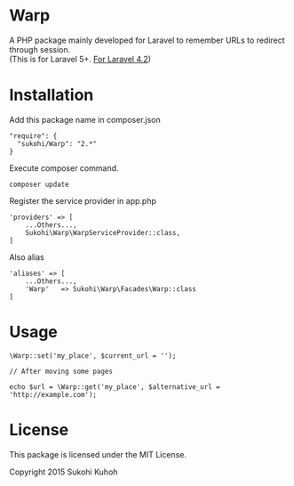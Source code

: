 # Warp
A PHP package mainly developed for Laravel to remember URLs to redirect through session.  
(This is for Laravel 5+. [For Laravel 4.2](https://github.com/SUKOHI/Warp/tree/1.0))

Installation
====

Add this package name in composer.json

    "require": {
      "sukohi/Warp": "2.*"
    }

Execute composer command.

    composer update

Register the service provider in app.php

    'providers' => [
        ...Others...,  
        Sukohi\Warp\WarpServiceProvider::class,
    ]

Also alias

    'aliases' => [
        ...Others...,  
        'Warp'   => Sukohi\Warp\Facades\Warp::class
    ]

Usage
====

    \Warp::set('my_place', $current_url = '');

    // After moving some pages

    echo $url = \Warp::get('my_place', $alternative_url = 'http://example.com');

License
====
This package is licensed under the MIT License.

Copyright 2015 Sukohi Kuhoh